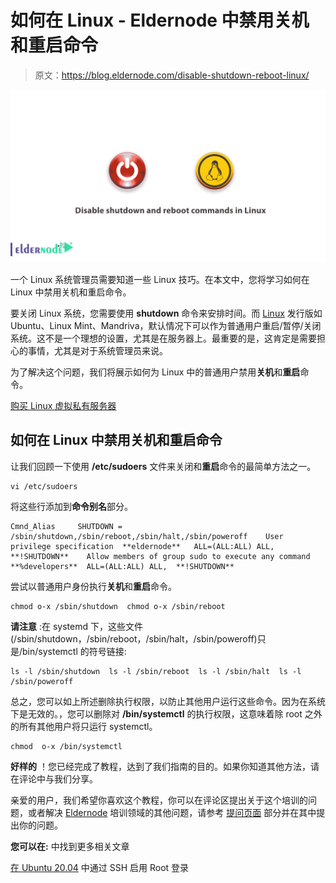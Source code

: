 # 如何在 Linux - Eldernode 中禁用关机和重启命令

> 原文：<https://blog.eldernode.com/disable-shutdown-reboot-linux/>

![How to disable shutdown and reboot commands in Linux](img/40dbe53dc80708a8025f250fa502f590.png)

一个 Linux 系统管理员需要知道一些 Linux 技巧。在本文中，您将学习如何在 Linux 中禁用关机和重启命令。

要关闭 Linux 系统，您需要使用 **shutdown** 命令来安排时间。而 [Linux](https://www.linux.org/) 发行版如 Ubuntu、Linux Mint、Mandriva，默认情况下可以作为普通用户重启/暂停/关闭系统。这不是一个理想的设置，尤其是在服务器上。最重要的是，这肯定是需要担心的事情，尤其是对于系统管理员来说。

为了解决这个问题，我们将展示如何为 Linux 中的普通用户禁用**关机**和**重启**命令。

[购买 Linux 虚拟私有服务器](https://eldernode.com/linux-vps/)

## 如何在 Linux 中禁用关机和重启命令

让我们回顾一下使用 **/etc/sudoers** 文件来关闭和**重启**命令的最简单方法之一。

```
vi /etc/sudoers 
```

将这些行添加到**命令别名**部分。

```
Cmnd_Alias     SHUTDOWN = /sbin/shutdown,/sbin/reboot,/sbin/halt,/sbin/poweroff    User privilege specification  **eldernode**   ALL=(ALL:ALL) ALL, **!SHUTDOWN**    Allow members of group sudo to execute any command  **%developers**  ALL=(ALL:ALL) ALL,  **!SHUTDOWN**
```

尝试以普通用户身份执行**关机**和**重启**命令。

```
chmod o-x /sbin/shutdown  chmod o-x /sbin/reboot
```

**请注意** :在 systemd 下，这些文件(/sbin/shutdown，/sbin/reboot，/sbin/halt，/sbin/poweroff)只是/bin/systemctl 的符号链接:

```
ls -l /sbin/shutdown  ls -l /sbin/reboot  ls -l /sbin/halt  ls -l /sbin/poweroff
```

总之，您可以如上所述删除执行权限，以防止其他用户运行这些命令。因为在系统下是无效的。，您可以删除对 **/bin/systemctl** 的执行权限，这意味着除 root 之外的所有其他用户将只运行 systemctl。

```
chmod  o-x /bin/systemctl
```

**好样的** ！您已经完成了教程，达到了我们指南的目的。如果你知道其他方法，请在评论中与我们分享。

亲爱的用户，我们希望你喜欢这个教程，你可以在评论区提出关于这个培训的问题，或者解决 [Eldernode](https://eldernode.com/) 培训领域的其他问题，请参考 [提问页面](https://eldernode.com/ask) 部分并在其中提出你的问题。

**您可以在:** 中找到更多相关文章

[在 Ubuntu 20.04](https://eldernode.com/enable-root-login-via-ssh-in-ubuntu-20/) 中通过 SSH 启用 Root 登录